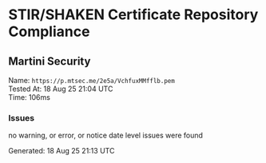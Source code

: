 # STIR/SHAKEN Certificate Repository Compliance

## Martini Security

Name: `https://p.mtsec.me/2e5a/VchfuxMMfflb.pem`\
Tested At: 18 Aug 25 21:04 UTC\
Time: 106ms

### Issues

no warning, or error, or notice date level issues were found

Generated: 18 Aug 25 21:13 UTC